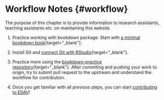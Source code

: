 # Workflow Notes {#workflow}

The purpose of this chapter is to provide information to research assistants, teaching assistants etc. on maintaining this website.

1. Practice working with bookdown package. Start with [a minimal bookdown book](http://seankross.com/2016/11/17/How-to-Start-a-Bookdown-Book.html){target="_blank"}.

2. Install Git and [connect Git with RStudio](https://happygitwithr.com/){target="_blank"}.

3. Practice more using the [bookdown-practice repository](https://github.com/jtr13/bookdown-practice){target="_blank"}. After commiting and pushing your work to origin, try to submit pull request to the upstream and understand the workflow for contribution. 

4. Once you get familiar with all previous steps, you can start [contributing to EDAV](contribute.html)!
